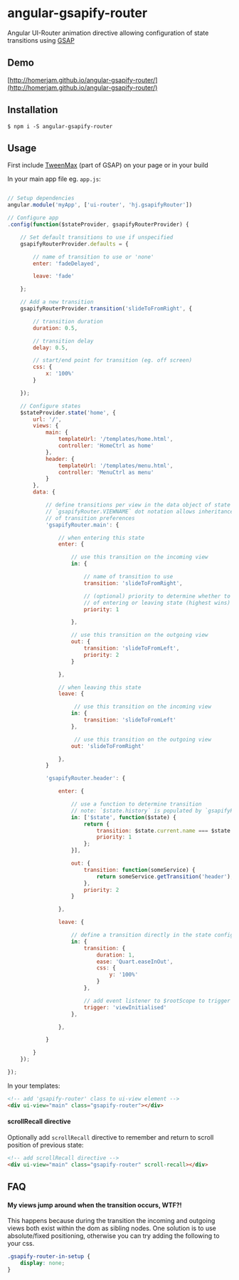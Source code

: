 # angular-gsapify-router

Angular UI-Router animation directive allowing configuration of state transitions using [GSAP](http://www.greensock.com/gsap-js/)

## Demo

[http://homerjam.github.io/angular-gsapify-router/](http://homerjam.github.io/angular-gsapify-router/)

## Installation

`$ npm i -S angular-gsapify-router`

## Usage

First include [TweenMax](http://greensock.com/tweenmax) (part of GSAP) on your page or in your build

In your main app file eg. `app.js`:

```javascript

// Setup dependencies
angular.module('myApp', ['ui-router', 'hj.gsapifyRouter'])

// Configure app
.config(function($stateProvider, gsapifyRouterProvider) {

	// Set default transitions to use if unspecified
	gsapifyRouterProvider.defaults = {

        // name of transition to use or 'none'
        enter: 'fadeDelayed',

        leave: 'fade'

    };

	// Add a new transition
	gsapifyRouterProvider.transition('slideToFromRight', {

        // transition duration
        duration: 0.5,

        // transition delay
        delay: 0.5,

        // start/end point for transition (eg. off screen)
        css: {
            x: '100%'
        }

	});

	// Configure states
    $stateProvider.state('home', {
        url: '/',
        views: {
            main: {
                templateUrl: '/templates/home.html',
                controller: 'HomeCtrl as home'
            },
            header: {
                templateUrl: '/templates/menu.html',
                controller: 'MenuCtrl as menu'
            }
        },
        data: {

            // define transitions per view in the data object of state using
            // `gsapifyRouter.VIEWNAME` dot notation allows inheritance/overwriting
            // of transition preferences
            'gsapifyRouter.main': {

                // when entering this state
                enter: {

                    // use this transition on the incoming view
                    in: {

                        // name of transition to use
                        transition: 'slideToFromRight',

                        // (optional) priority to determine whether to use transition
                        // of entering or leaving state (highest wins)
                        priority: 1

                    },

                    // use this transition on the outgoing view
                    out: {
                        transition: 'slideToFromLeft',
                        priority: 2
                    }

                },

                // when leaving this state
                leave: {

                     // use this transition on the incoming view
                    in: {
                        transition: 'slideToFromLeft'
                    },

                     // use this transition on the outgoing view
                    out: 'slideToFromRight'

                },
            }

            'gsapifyRouter.header': {

                enter: {

                    // use a function to determine transition
                    // note: `$state.history` is populated by `gsapifyRouter` module, not `ui-router`
                    in: ['$state', function($state) {
                        return {
                            transition: $state.current.name === $state.history[$state.history.length - 2].name ? 'reverse' : 'normal',
                            priority: 1
                        };
                    }],

                    out: {
                        transition: function(someService) {
                            return someService.getTransition('header');
                        },
                        priority: 2
                    }

                },

                leave: {

                    // define a transition directly in the state config
                    in: {
                        transition: {
                            duration: 1,
                            ease: 'Quart.easeInOut',
                            css: {
                                y: '100%'
                            }
                        },

                        // add event listener to $rootScope to trigger transition
                        trigger: 'viewInitialised'
                    },

                },

            }

        }
    });

});

```

In your templates:
```html
<!-- add 'gsapify-router' class to ui-view element -->
<div ui-view="main" class="gsapify-router"></div>
```

#### scrollRecall directive
Optionally add `scrollRecall` directive to remember and return to scroll position of previous state:
```html
<!-- add scrollRecall directive -->
<div ui-view="main" class="gsapify-router" scroll-recall></div>
```

## FAQ

#### My views jump around when the transition occurs, WTF?!

This happens because during the transition the incoming and outgoing views both exist within the dom as sibling nodes. One solution is to use absolute/fixed positioning, otherwise you can try adding the following to your css.

```css
.gsapify-router-in-setup {
    display: none;
}
```
